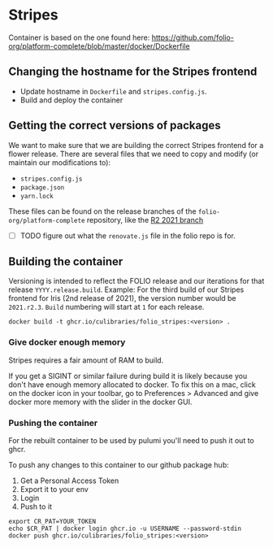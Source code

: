 # Stripes

Container is based on the one found here: https://github.com/folio-org/platform-complete/blob/master/docker/Dockerfile

## Changing the hostname for the Stripes frontend

- Update hostname in `Dockerfile` and `stripes.config.js`.
- Build and deploy the container

## Getting the correct versions of packages

We want to make sure that we are building the correct Stripes frontend for a flower release. There are several files that we need to copy and modify (or maintain our modifications to):

- `stripes.config.js`
- `package.json`
- `yarn.lock`

These files can be found on the release branches of the `folio-org/platform-complete` repository, like the [R2 2021 branch](https://github.com/folio-org/platform-complete/tree/R2-2021)

- [ ] TODO figure out what the `renovate.js` file in the folio repo is for.

## Building the container

Versioning is intended to reflect the FOLIO release and our iterations for that release  `YYYY.release.build`. Example: For the third build of our Stripes frontend for Iris (2nd release of 2021), the version number would be `2021.r2.3`. `Build` numbering will start at `1` for each release.

```shell
docker build -t ghcr.io/culibraries/folio_stripes:<version> .
```

### Give docker enough memory
Stripes requires a fair amount of RAM to build.

If you get a SIGINT or similar failure during build it is likely because you don't have enough memory allocated to docker. To fix this on a mac, click on the docker icon in your toolbar, go to Preferences > Advanced and give docker more memory with the slider in the docker GUI.

### Pushing the container

For the rebuilt container to be used by pulumi you'll need to push it out to ghcr.

To push any changes to this container to our github package hub:

1. Get a Personal Access Token
2. Export it to your env
3. Login
4. Push to it

```shell
export CR_PAT=YOUR_TOKEN
echo $CR_PAT | docker login ghcr.io -u USERNAME --password-stdin
docker push ghcr.io/culibraries/folio_stripes:<version>
```
